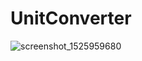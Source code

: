 # UnitConverter
![screenshot_1525959680](https://user-images.githubusercontent.com/26773825/39872553-0b6d3fe8-5471-11e8-898b-8ea50cf7dbb0.png)
